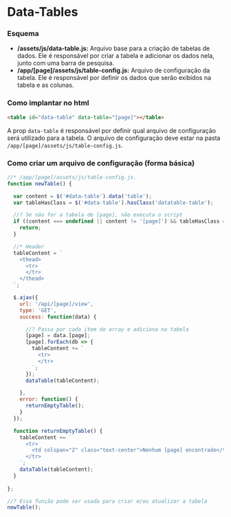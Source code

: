 # Data-Tables

### Esquema

- **/assets/js/data-table.js:** Arquivo base para a criação de tabelas de dados. Ele é responsável por criar a tabela e adicionar os dados nela, junto com uma barra de pesquisa.
- **/app/[page]/assets/js/table-config.js:** Arquivo de configuração da tabela. Ele é responsável por definir os dados que serão exibidos na tabela e as colunas.

### Como implantar no html
```html
<table id="data-table" data-table="[page]"></table>
```
A prop `data-table` é responsável por definir qual arquivo de configuração será utilizado para a tabela. O arquivo de configuração deve estar na pasta `/app/[page]/assets/js/table-config.js`.

### Como criar um arquivo de configuração (forma básica)
```js
//* /app/[page]/assets/js/table-config.js.
function newTable() {

  var content = $('#data-table').data('table');
  var tableHasClass = $('#data-table').hasClass('datatable-table');

  //? Se não for a tabela de [page], não executa o script
  if ((content === undefined || content != '[page]') && tableHasClass == false) {
    return;
  }

  //* Header
  tableContent = `
    <thead>
      <tr>
      </tr>
    </thead>
  `;

  $.ajax({
    url: '/api/[page]/view',
    type: 'GET',
    success: function(data) {

      //? Passa por cada item do array e adiciona na tabela
      [page] = data.[page];
      [page].forEach(db => {
        tableContent += `
          <tr>
          </tr>
        `;
      });
      dataTable(tableContent);

    },
    error: function() {
      returnEmptyTable();
    }
  });

  function returnEmptyTable() {
    tableContent += `
      <tr>
        <td colspan="2" class="text-center">Nenhum [page] encontrado</td>
      </tr>
    `;
    dataTable(tableContent);
  }
  
};

//? Essa função pode ser usada para criar e/ou atualizar a tabela
newTable();
```
